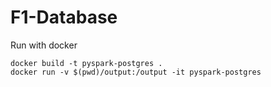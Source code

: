 # F1-Database

Run with docker 

```
docker build -t pyspark-postgres .
docker run -v $(pwd)/output:/output -it pyspark-postgres
```
